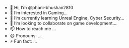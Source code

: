 - 👋 Hi, I’m @phani-bhushan2810
- 👀 I’m interested in Gaming...
- 🌱 I’m currently learning Unreal Engine, Cyber Security...
- 💞️ I’m looking to collaborate on game development....
- 📫 How to reach me ...
- 😄 Pronouns: ...
- ⚡ Fun fact: ...

<!---
phani-bhushan2810/phani-bhushan2810 is a ✨ special ✨ repository because its `README.md` (this file) appears on your GitHub profile.
You can click the Preview link to take a look at your changes.
--->
